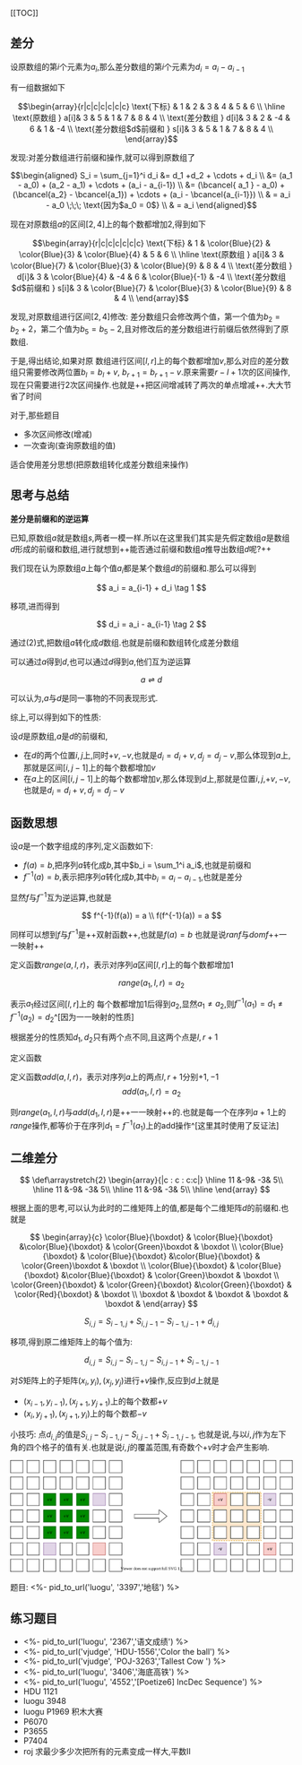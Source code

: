 
[[TOC]]

## 差分

设原数组的第$i$个元素为$a_i$,那么差分数组的第$i$个元素为$d_i = a_i- a_{i-1}$

有一组数据如下

```math
\begin{array}{r|c|c|c|c|c|c}
    
\text{下标} & 1 & 2 & 3 & 4 & 5 & 6  \\
\hline 
\text{原数组 } a[i]& 3 & 5 & 1 & 7 & 8 & 4 \\
\text{差分数组 } d[i]& 3 & 2 & -4 & 6 & 1 & -4 \\
\text{差分数组$d$前缀和 } s[i]& 3 & 5 & 1 & 7 & 8 & 4 \\
\end{array}
```

发现:对差分数组进行前缀和操作,就可以得到原数组了

```math
\begin{aligned}
S_i = \sum_{j=1}^i d_i &= d_1 +d_2 + \cdots + d_i \\
&= (a_1 - a_0)  + (a_2 - a_1) + \cdots  + (a_i - a_{i-1}) \\
&= (\bcancel{ a_1 } - a_0)  + (\bcancel{a_2} - \bcancel{a_1}) + \cdots  + (a_i - \bcancel{a_{i-1}}) \\
& = a_i - a_0 \;\;\; \text{因为$a_0 = 0$} \\
& = a_i
\end{aligned}
```


现在对原数组$a$的区间$[2,4]$上的每个数都增加$2$,得到如下

```math
\begin{array}{r|c|c|c|c|c|c}
    
\text{下标} & 1 & \color{Blue}{2}  & \color{Blue}{3} & \color{Blue}{4} & 5 & 6  \\
\hline 
\text{原数组 } a[i]& 3 & \color{Blue}{7} & \color{Blue}{3} & \color{Blue}{9} & 8 & 4 \\
\text{差分数组 } d[i]& 3 & \color{Blue}{4} & -4 & 6 & \color{Blue}{-1} & -4 \\
\text{差分数组$d$前缀和 } s[i]& 3 & \color{Blue}{7} & \color{Blue}{3} & \color{Blue}{9} & 8 & 4 \\
\end{array}
```

发现,对原数组进行区间$[2,4]$修改: 差分数组只会修改两个值，第一个值为$b_2 = b_2+2$，第二个值为$b_5 =b_5-2$,且对修改后的差分数组进行前缀后依然得到了原数组.

于是,得出结论,如果对原 数组进行区间$[l,r]$上的每个数都增加$v$,那么对应的差分数组只需要修改两位置$b_l = b_l+v$, $b_{r+1} = b_{r+1}-v$.原来需要$r-l+1$次的区间操作,现在只需要进行$2$次区间操作.也就是++把区间增减转了两次的单点增减++.大大节省了时间

对于,那些题目

- 多次区间修改(增减)
- 一次查询(查询原数组的值)

适合使用差分思想(把原数组转化成差分数组来操作)


## 思考与总结


**差分是前缀和的逆运算**

已知,原数组$a$就是数组$s$,两者一模一样.所以在这里我们其实是先假定数组$a$是数组$d$形成的前缀和数组,进行就想到++能否通过前缀和数组$a$推导出数组$d$呢?++



我们现在认为原数组$a$上每个值$a_i$都是某个数组$d$的前缀和.那么可以得到

$$
a_i = a_{i-1} + d_i \tag 1
$$

移项,进而得到

$$
d_i = a_i - a_{i-1} \tag 2
$$

通过$(2)$式,把数组$a$转化成$d$数组.也就是前缀和数组转化成差分数组

可以通过$a$得到$d$,也可以通过$d$得到$a$,他们互为逆运算

$$
a \rightleftharpoons d
$$

可以认为,$a$与$d$是同一事物的不同表现形式.



综上,可以得到如下的性质:

设$d$是原数组,$a$是$d$的前缀和,

- 在$d$的两个位置$i,j$上,同时$+v,-v$,也就是$d_i = d_i+v,d_j = d_j-v$,那么体现到$a$上,那就是区间$[i,j-1]$上的每个数都增加$v$
- 在$a$上的区间$[i,j-1]$上的每个数都增加$v$,那么体现到$d$上,那就是位置$i,j$,$+v,-v$,也就是$d_i = d_i+v,d_j = d_j-v$


## 函数思想


设$a$是一个数字组成的序列,定义函数如下:

- $f(a) = b$,把序列$a$转化成$b$,其中$b_i = \sum_1^i a_i$,也就是前缀和
- $f^{-1}(a) = b$,表示把序列$a$转化成$b$,其中$b_i = a_i - a_{i-1}$,也就是差分

显然$f$与$f^{-1}$互为逆运算,也就是

$$
f^{-1}(f(a)) = a \\
f(f^{-1}(a)) = a
$$

同样可以想到$f$与$f^{-1}$是++双射函数++,也就是$f(a) = b$ 也就是说$ranf$与$domf$++一一映射++ 

定义函数$range(a,l,r)$，表示对序列$a$区间$[l,r]$上的每个数都增加$1$

$$
range(a_1,l,r) = a_2
$$

表示$a_1$经过区间$[l,r]$上的 每个数都增加$1$后得到$a_2$,显然$a_1 \neq a_2$,则$f^{-1}(a_1) = d_1 \neq f^{-1}(a_2) = d_2$^[因为一一映射的性质]

根据差分的性质知$d_1,d_2$只有两个点不同,且这两个点是$l,r+1$

定义函数

定义函数$add(a,l,r)$，表示对序列$a$上的两点$l,r+1$分别$+1,-1$
$$
add(a_1,l,r) = a_2
$$

则$range(a_1,l,r)$与$add(d_1,l,r)$是++一一映射++的.也就是每一个在序列$a+1$上的$range$操作,都等价于在序列$d_1 = f^{-1}(a_1)$上的add操作^[这里其时使用了反证法]

## 二维差分


$$
\def\arraystretch{2}
\begin{array}{|c : c : c:c|}
\hline 
11 &-9& -3&  5\\
\hline
11 &-9& -3&  5\\
\hline
11 &-9& -3&  5\\
\hline
\end{array}
$$

根据上面的思考,可以认为此时的二维矩阵上的值,都是每个二维矩阵$d$的前缀和.也就是


$$
\begin{array}{c}
   \color{Blue}{\boxdot} &  \color{Blue}{\boxdot} &\color{Blue}{\boxdot} &  \color{Green}\boxdot &  \boxdot  \\
   \color{Blue}{\boxdot} &  \color{Blue}{\boxdot} &\color{Blue}{\boxdot} &  \color{Green}\boxdot &  \boxdot  \\
   \color{Blue}{\boxdot} &  \color{Blue}{\boxdot} &\color{Blue}{\boxdot} &  \color{Green}\boxdot &  \boxdot  \\
   \color{Green}{\boxdot} &  \color{Green}{\boxdot} &\color{Green}{\boxdot} &  \color{Red}{\boxdot} &  \boxdot  \\
   \boxdot & \boxdot & \boxdot & \boxdot & \boxdot &
\end{array}
$$

$$
S_{i,j} = S_{i-1,j} + S_{i,j-1} - S_{i-1,j-1} + d_{i,j}
$$

移项,得到原二维矩阵上的每个值为:

$$
d_{i,j} = S_{i,j}-S_{i-1,j}-S_{i,j-1} + S_{i-1,j-1}
$$


对$S$矩阵上的子矩阵$(x_i,y_i),(x_j,y_j)$进行$+v$操作,反应到$d$上就是

- $(x_{i-1},y_{i-1}),(x_{j+1},y_{j+1})$上的每个数都$+v$
- $(x_{i},y_{j+1}),(x_{j+1},y_{i})$上的每个数都$-v$

小技巧: 点$d_{i,j}$的值是$S_{i,j} - S_{i-1,j} - S_{i,j-1} + S_{i-1,j-1}$,
也就是说,与以$i,j$作为左下角的四个格子的值有关.也就是说$i,j$的覆盖范围,有奇数个$+v$时才会产生影响.

![martix](./matrix.svg)


题目: <%- pid_to_url('luogu', '3397','地毯') %>

## 练习题目


- <%- pid_to_url('luogu', '2367','语文成绩') %>
- <%- pid_to_url('vjudge', 'HDU-1556','Color the ball') %>
- <%- pid_to_url('vjudge', 'POJ-3263','Tallest Cow ') %>
- <%- pid_to_url('luogu', '3406','海底高铁') %>
- <%- pid_to_url('luogu', '4552','[Poetize6] IncDec Sequence') %>
- HDU 1121
- luogu 3948 
- luogu P1969 积木大赛
- P6070
- P3655
- P7404
- roj 求最少多少次把所有的元素变成一样大,平数II